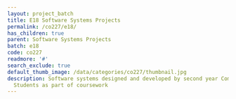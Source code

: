 ```yaml
---
layout: project_batch
title: E18 Software Systems Projects
permalink: /co227/e18/
has_children: true
parent: Software Systems Projects
batch: e18
code: co227
readmore: '#'
search_exclude: true
default_thumb_image: /data/categories/co227/thumbnail.jpg
description: Software systems designed and developed by second year Computer Engineering
  Students as part of coursework
---
```

